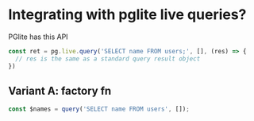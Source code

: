 # Integrating with pglite live queries?

PGlite has this API

```js
const ret = pg.live.query('SELECT name FROM users;', [], (res) => {
  // res is the same as a standard query result object
})
```

## Variant A: factory fn

```js
const $names = query('SELECT name FROM users', []);
```
